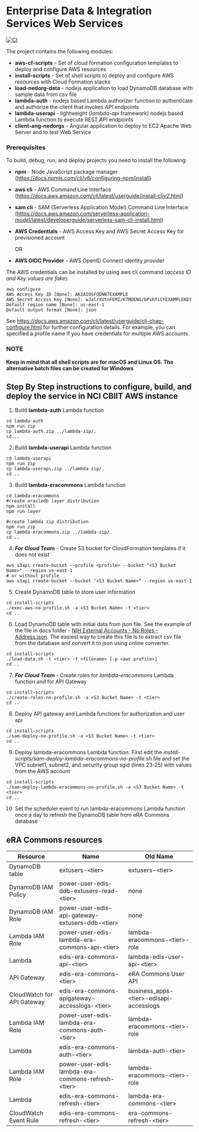 # Enterprise Data & Integration Services Web Services

[![CI](https://github.com/CBIIT/app-edis/actions/workflows/lambda-build.yml/badge.svg)](https://github.com/CBIIT/app-edis/actions/workflows/lambda-build.yml)

The project contains the following modules:
* **aws-cf-scripts** - Set of cloud formation configuration templates to deploy and configure AWS resources
* **install-scripts** - Set of shell scripts to deploy and configure AWS resources with Cloud Formation stacks
* **load-nedorg-data** - nodejs application to load DynamoDB database with sample data from csv file
* **lambda-auth** - nodejs based Lambda authorizer function to authenticate and authorize the client that invokes API endpoints
* **lambda-userapi** - lightweight (*lambda-api* framework) nodejs based Lambda function to execute REST API endpoints
* **client-ang-nedorgs** - Angular application to deploy to EC2 Apache Web Server and to test Web Service

### Prerequisites

To build, debug, run, and deploy projects you need to install the following:

* **npm** - Node JavaScript package manager (https://docs.npmjs.com/cli/v6/configuring-npm/install)
* **aws cli** - AWS Command Line Interface (https://docs.aws.amazon.com/cli/latest/userguide/install-cliv2.html)
* **sam cli** - SAM (Serverless Application Model) Command Line Interface (https://docs.aws.amazon.com/serverless-application-model/latest/developerguide/serverless-sam-cli-install.html) 
* **AWS Credentials** - AWS Access Key and AWS Secret Access Key for previsioned account
  
    OR
* **AWS OIDC Provider** - AWS OpenID Connect identity provider

The AWS credentials can be installed by using aws cli command (*access ID and Key values are fake*):
```
aws configure
AWS Access Key ID [None]: AKIAIOSFODNN7EXAMPLE
AWS Secret Access Key [None]: wJalrXUtnFEMI/K7MDENG/bPxRfiCYEXAMPLEKEY
Default region name [None]: us-east-1
Default output format [None]: json
```

See https://docs.aws.amazon.com/cli/latest/userguide/cli-chap-configure.html for further configuration details.  For example, you can specified a profile name if you have credentials for multiple AWS accounts.

### NOTE
**Keep in mind that all shell scripts are for macOS and Linux OS.  The alternative batch files can be created for Windows**

## Step By Step instructions to configure, build, and deploy the service in NCI CBIIT AWS instance

1. Build **lambda-auth** Lambda function
```shell
cd lambda-auth
npm run zip
cp lambda-auth.zip ../lambda-zip/.
cd ..
```
2. Build **lambda-userapi** Lambda function
```shell
cd lambda-userapi
npm run zip
cp lambda-userapi.zip ../lambda-zip/.
cd ..
```
3. Build **lambda-eracommons** Lambda function
```shell
cd lambda-eracommons
#create oracledb layer distribution
npm install
npm run layer

#create lambda zip distribution
npm run zip
cp lambda-eracommons.zip ../lambda-zip/.
cd ..
```
4. ***For Cloud Team*** - Create S3 bucket for CloudFormation templates if it does not exist
```shell
aws s3api create-bucket --profile <profile> --bucket "<S3 Bucket Name>" --region us-east-1
# or without profile
aws s3api create-bucket --bucket "<S3 Bucket Name>" --region us-east-1
```
5. Create DynamoDB table to store user information
```shell
cd install-scripts
./exec-aws-no-profile.sh -a <S3 Bucket Name> -t <tier>
cd ..
```
6. Load DynamoDB table with initial data from json file. See  the example of the file in docs folder - [NIH External Accounts - No Roles - Address.json](/docs/NIH%20External%20Accounts%20-%20No%20Roles%20-%20Address.json).
The easiest way to create this file is to extract csv file from the database and convert it to json using online converter.
```shell
cd install-scripts
./load-data.sh -t <tier> -f <filename> [-p <aws profile>]
cd ..
```
7. ***For Cloud Team*** - Create roles for *lambda-eracommons* Lambda function and for API Gateway
```shell
cd install-scripts
./create-roles-no-profile.sh -a <S3 Bucket Name> -t <tier>
cd ..
```
8. Deploy API gateway and Lambda functions for authorization and user api
```shell
cd install-scripts
./sam-deploy-no-profile.sh -a <S3 Bucket Name> -t <tier>
cd ..
```
9. Deploy lambda-eracommons Lambda function. First edit the *install-scripts/sam-deploy-lambda-eracommons-no-profile.sh* file
and set the VPC subnet1, subnet2, and security group sgid (lines 23-25) with values from the AWS account
```shell
cd install-scripts
./sam-deploy-lambda-eracommons-no-profile.sh -a <S3 Bucket Name> -t <tier>
cd ..
```
10. Set the scheduler event to run lambda-eracommons Lambda function once a day to refresh the DynamoDB table from eRA Commons database

## eRA Commons resources

| Resource                   | Name                                               | Old Name                                 |
|----------------------------|----------------------------------------------------|------------------------------------------|
| DynamoDB table             | extusers-\<tier>                                   | extusers-\<tier>                         |
| DynamoDB IAM Policy        | power-user-edis-ddb-extusers-read-\<tier>          | none                                     |
| DynamoDB IAM Role          | power-user-edis-api-gateway-extusers-ddb-\<tier>   | none                                     |
| Lambda IAM Role            | power-user-edis-lambda-era-commons-api-\<tier>     | lambda-eracommons-\<tier>-role           |
| Lambda                     | edis-era-commons-api-\<tier>                       | lambda-edis-user-api-\<tier>             |
| API Gateway                | edis-era-commons-\<tier>                           | eRA Commons User API                     |
| CloudWatch for API Gateway | edis-era-commons-apigateway-accesslogs-\<tier>     | business_apps-\<tier>-edisapi-accesslogs |
| Lambda IAM Role            | power-user-edis-lambda-era-commons-auth-\<tier>    | lambda-eracommons-\<tier>-role           |
| Lambda                     | edis-era-commons-auth-\<tier>                      | lambda-auth-\<tier>                      |
| Lambda IAM Role            | power-user-edis-lambda-era-commons-refresh-\<tier> | lambda-eracommons-\<tier>-role           |
| Lambda                     | edis-era-commons-refresh-\<tier>                   | lambda-era-commons-\<tier>               |
| CloudWatch Event Rule      | edis-era-commons-refresh-\<tier>                   | era-commons-refresh-\<tier>              |

